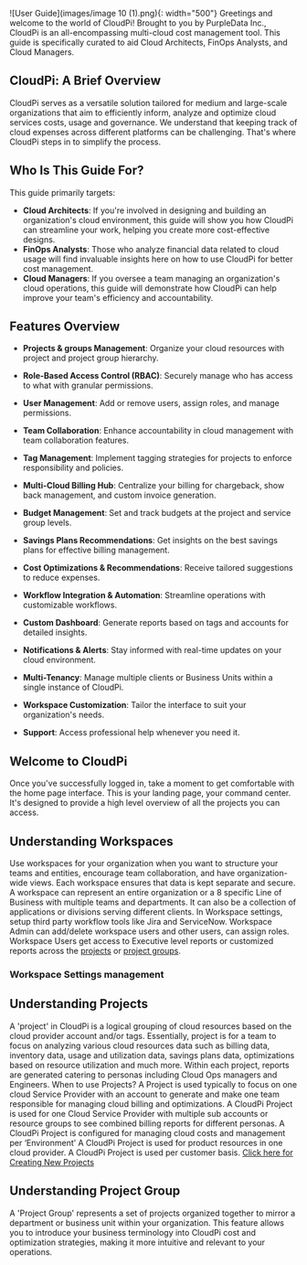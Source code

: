 
![User Guide](images/image 10 (1).png){: width="500"}
Greetings and welcome to the world of CloudPi! Brought to you by PurpleData Inc., CloudPi 
is an all-encompassing multi-cloud cost management tool. This guide is specifically curated 
to aid Cloud Architects, FinOps Analysts, and Cloud Managers.
## CloudPi: A Brief Overview
CloudPi serves as a versatile solution tailored for medium and large-scale organizations that 
aim to efficiently inform, analyze and optimize cloud services costs, usage and governance. 
We understand that keeping track of cloud expenses across different platforms can be 
challenging. That's where CloudPi steps in to simplify the process.
## Who Is This Guide For?
This guide primarily targets:

- **Cloud Architects**: If you're involved in designing and building an organization's cloud 
environment, this guide will show you how CloudPi can streamline your work, 
helping you create more cost-effective designs.
- **FinOps Analysts**: Those who analyze financial data related to cloud usage will find 
invaluable insights here on how to use CloudPi for better cost management.
- **Cloud Managers**: If you oversee a team managing an organization's cloud 
operations, this guide will demonstrate how CloudPi can help improve your team's 
efficiency and accountability.
## Features Overview
- **Projects & groups Management**: Organize your cloud resources with project and 
project group hierarchy.
- **Role-Based Access Control (RBAC)**: Securely manage who has access to what with 
granular permissions.
- **User Management**: Add or remove users, assign roles, and manage permissions.
- **Team Collaboration**: Enhance accountability in cloud management with team 
collaboration features.

- **Tag Management**: Implement tagging strategies for projects to enforce 
responsibility and policies.

- **Multi-Cloud Billing Hub**: Centralize your billing for chargeback, show back 
management, and custom invoice generation.
- **Budget Management**: Set and track budgets at the project and service group levels.
- **Savings Plans Recommendations**: Get insights on the best savings plans for effective 
billing management.
- **Cost Optimizations & Recommendations**: Receive tailored suggestions to reduce 
expenses.
- **Workflow Integration & Automation**: Streamline operations with customizable 
workflows.
- **Custom Dashboard**: Generate reports based on tags and accounts for detailed 
insights.
- **Notifications & Alerts**: Stay informed with real-time updates on your cloud 
environment.
- **Multi-Tenancy**: Manage multiple clients or Business Units within a single instance of 
CloudPi.
- **Workspace Customization**: Tailor the interface to suit your organization's needs.
- **Support**: Access professional help whenever you need it.
## Welcome to CloudPi
Once you've successfully logged in, take a moment to get comfortable with the home page 
interface. This is your landing page, your command center. It's designed to provide a high level overview of all the projects you can access.
## Understanding Workspaces
Use workspaces for your organization when you want to structure your teams and entities, 
encourage team collaboration, and have organization-wide views. Each workspace ensures 
that data is kept separate and secure. A workspace can represent an entire organization or a 
8
specific Line of Business with multiple teams and departments. It can also be a collection of 
applications or divisions serving different clients.
In Workspace settings, setup third party workflow tools like Jira and ServiceNow. 
Workspace Admin can add/delete workspace users and other users, can assign roles.
Workspace Users get access to Executive level reports or customized reports across the 
[projects](http://cloudpie.ai:3000/) or [project groups](http://cloudpie.ai:3000/).

### Workspace Settings management 
## Understanding Projects
A 'project' in CloudPi is a logical grouping of cloud resources based on the cloud provider 
account and/or tags. Essentially, project is for a team to focus on analyzing various cloud 
resources data such as billing data, inventory data, usage and utilization data, savings plans 
data, optimizations based on resource utilization and much more. Within each project, 
reports are generated catering to personas including Cloud Ops managers and Engineers.
When to use Projects?
A Project is used typically to focus on one cloud Service Provider with an account to 
generate and make one team responsible for managing cloud billing and optimizations.
A CloudPi Project is used for one Cloud Service Provider with multiple sub accounts or 
resource groups to see combined billing reports for different personas.
A CloudPi Project is configured for managing cloud costs and management per 
‘Environment’
A CloudPi Project is used for product resources in one cloud provider.
A CloudPi Project is used per customer basis.
[Click here for Creating New Projects](http://cloudpie.ai:3000/)

## Understanding Project Group
A 'Project Group' represents a set of projects organized together to mirror a department or 
business unit within your organization. This feature allows you to introduce your business 
terminology into CloudPi cost and optimization strategies, making it more intuitive and 
relevant to your operations.